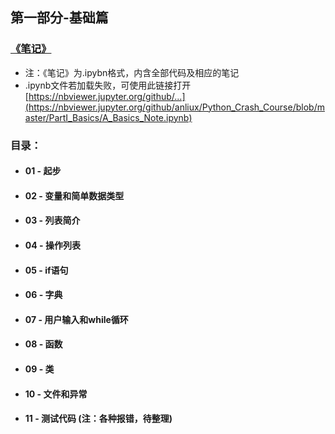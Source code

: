 ## 第一部分-基础篇

### [《笔记》](https://github.com/anliux/Python_Crash_Course/blob/master/PartI_Basics/A_Basics_Note.ipynb)
* 注：《笔记》为.ipybn格式，内含全部代码及相应的笔记
* .ipynb文件若加载失败，可使用此链接打开 [https://nbviewer.jupyter.org/github/...](https://nbviewer.jupyter.org/github/anliux/Python_Crash_Course/blob/master/PartI_Basics/A_Basics_Note.ipynb)

### 目录：

* #### 01 - 起步
* #### 02 - 变量和简单数据类型
* #### 03 - 列表简介
* #### 04 - 操作列表
* #### 05 - if语句
* #### 06 - 字典
* #### 07 - 用户输入和while循环
* #### 08 - 函数
* #### 09 - 类
* #### 10 - 文件和异常
* #### 11 - 测试代码  (注：各种报错，待整理)
